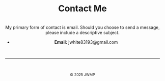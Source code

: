 <body>
  <header><h1>Contact Me</h1>
        <br />
        My primary form of contact is email. Should you choose to send a message, please include a descriptive subject. 
        <br />
    <ul>
        <li><b>Email:</b> jwhite83193@gmail.com</li>
    </ul>
    <br />
    <hr>
    <br />

  <footer class="footer">
    <p> <small>&copy; 2025 JWMP</small> </p>
  </footer>

</body>
